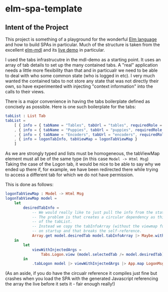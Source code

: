 # elm-spa-template

## Intent of the Project

This project is something of a playground for the wonderful [Elm language](elm-lang.org) and how to build SPAs in particular.  Much of the structure is taken from the excellent [elm-mdl](https://github.com/debois/elm-mdl) and its [live demo](https://debois.github.io/elm-mdl/) in particular.

I used the tabs infrastrucutre in the mdl-demo as a starting point.  It uses an array of tab details to set up the many contained tabs.  A "real" application needs a little more flexibility than that and in particualr we need to be able to deal with who some common state (who is logged in etc).  I very much wanted the contained tabs to not store any state that was not directly their own, so have experimented with injecting "context information" into the calls to their views.

There is a major convenience in having the tabs boilerplate defined as concisely as possible. Here is one such boilerplate for the tabs:

```elm
tabList : List Tab
tabList =
    [ { info = { tabName = "Tables", tabUrl = "tables", requiredRole = Auth.User }, tabViewMap = tableTabViewMap }
    , { info = { tabName = "Puppies", tabUrl = "puppies", requiredRole = Auth.Admin }, tabViewMap = .tabPuppies >> Tabs.Puppies.view >> App.map PuppiesMsg }
    , { info = { tabName = "Encoders", tabUrl = "encoders", requiredRole = Auth.User }, tabViewMap = .tabEncoders >> Tabs.Encoders.view >> App.map EncodersMsg }
    , { info = logonTabInfo, tabViewMap = logonTabViewMap }
    ]
```

As we are strongly typed and lists must be homogeneous, the tabViewMap element must all be of the same type (in this case ```Model -> Html Msg```)  Taking the case of the Logon tab, it would be nice to be able to say why we ended up there if, for example, we have been redirected there while trying to access a different tab for which we do not have permission.

This is done as follows:
```elm
logonTabViewMap : Model -> Html Msg
logonTabViewMap model =
    let
        desiredTabInfo =
            -- We would really like to just pull the info from the static tabInfoArray
            -- The problem is that creates a circular dependency as this LogonTabViewMap is part
            -- of the tabList.
            -- Instead we copy the tabInfoArray (without the viewmap functions) into the model
            -- on startup and that breaks the self-reference.
            Array.get model.desiredTab model.tabInfoArray |> Maybe.withDefault logonTabInfo
    in
        let
            viewWithInjectedArgs =
                Tabs.Logon.view (model.selectedTab /= model.desiredTab) desiredTabInfo.tabName desiredTabInfo.requiredRole
        in
            .tabLogon model |> viewWithInjectedArgs |> App.map LogonMsg
```
(As an aside, if you do have the circualr reference it compiles just fine but crashes when you load the SPA with the generated Javascript referencing the array the live before it sets it - fair enough really!)

